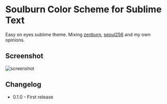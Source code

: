# Soulburn Color Scheme for Sublime Text

Easy on eyes sublime theme. Mixing [zenburn](https://github.com/jnurmine/Zenburn), [seoul256](https://github.com/junegunn/seoul256.vim) and my own opinions.

## Screenshot

![screenshot](https://dl.dropboxusercontent.com/u/8178/soulburn.png)

## Changelog

* 0.1.0 - First release

